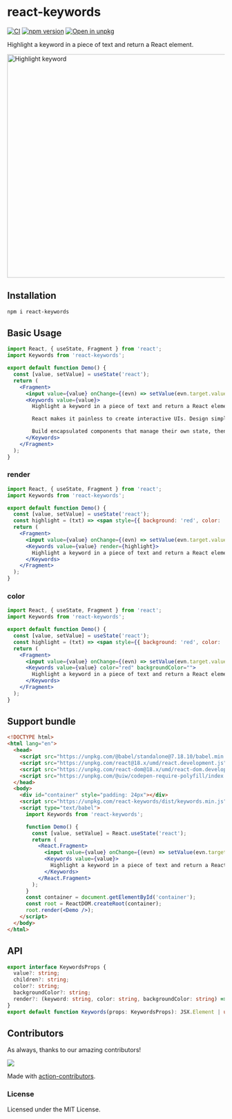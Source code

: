 <!--rehype:ignore:start--> 
react-keywords
===
<!--rehype:ignore:end-->

[![CI](https://github.com/uiwjs/react-keywords/actions/workflows/ci.yml/badge.svg)](https://github.com/uiwjs/react-keywords/actions/workflows/ci.yml)
[![npm version](https://img.shields.io/npm/v/react-keywords.svg)](https://www.npmjs.com/package/react-keywords)
[![Open in unpkg](https://img.shields.io/badge/Open%20in-unpkg-blue)](https://uiwjs.github.io/npm-unpkg/#/pkg/react-keywords/file/README.md)

Highlight a keyword in a piece of text and return a React element.

<img width="518" alt="Highlight keyword" src="https://user-images.githubusercontent.com/1680273/182382842-c991e9ef-353d-45b0-9e5a-319b56e397d8.png">


## Installation

```bash
npm i react-keywords
```

## Basic Usage

```jsx mdx:preview
import React, { useState, Fragment } from 'react';
import Keywords from 'react-keywords';

export default function Demo() {
  const [value, setValue] = useState('react');
  return (
    <Fragment>
      <input value={value} onChange={(evn) => setValue(evn.target.value)} />
      <Keywords value={value}>
        Highlight a keyword in a piece of text and return a React element.

        React makes it painless to create interactive UIs. Design simple views for each state in your application, and React will efficiently update and render just the right components when your data changes.

        Build encapsulated components that manage their own state, then compose them to make complex UIs.
      </Keywords>
    </Fragment>
  );
}
```

### render

```jsx mdx:preview
import React, { useState, Fragment } from 'react';
import Keywords from 'react-keywords';

export default function Demo() {
  const [value, setValue] = useState('react');
  const highlight = (txt) => <span style={{ background: 'red', color: '#fff' }}>{txt}</span>;
  return (
    <Fragment>
      <input value={value} onChange={(evn) => setValue(evn.target.value)} />
      <Keywords value={value} render={highlight}>
        Highlight a keyword in a piece of text and return a React element.
      </Keywords>
    </Fragment>
  );
}
```

### color

```jsx mdx:preview
import React, { useState, Fragment } from 'react';
import Keywords from 'react-keywords';

export default function Demo() {
  const [value, setValue] = useState('react');
  const highlight = (txt) => <span style={{ background: 'red', color: '#fff' }}>{txt}</span>;
  return (
    <Fragment>
      <input value={value} onChange={(evn) => setValue(evn.target.value)} />
      <Keywords value={value} color="red" backgroundColor="">
        Highlight a keyword in a piece of text and return a React element.
      </Keywords>
    </Fragment>
  );
}
```

## Support bundle

```html
<!DOCTYPE html>
<html lang="en">
  <head>
    <script src="https://unpkg.com/@babel/standalone@7.18.10/babel.min.js" crossorigin></script>
    <script src="https://unpkg.com/react@18.x/umd/react.development.js" crossorigin></script>
    <script src="https://unpkg.com/react-dom@18.x/umd/react-dom.development.js" crossorigin></script>
    <script src="https://unpkg.com/@uiw/codepen-require-polyfill/index.js" crossorigin></script>
  </head>
  <body>
    <div id="container" style="padding: 24px"></div>
    <script src="https://unpkg.com/react-keywords/dist/keywords.min.js"></script>
    <script type="text/babel">
      import Keywords from 'react-keywords';

      function Demo() {
        const [value, setValue] = React.useState('react');
        return (
          <React.Fragment>
            <input value={value} onChange={(evn) => setValue(evn.target.value)} />
            <Keywords value={value}>
              Highlight a keyword in a piece of text and return a React element.
            </Keywords>
          </React.Fragment>
        );
      }
      const container = document.getElementById('container');
      const root = ReactDOM.createRoot(container);
      root.render(<Demo />);
    </script>
  </body>
</html>
```

## API

```ts
export interface KeywordsProps {
  value?: string;
  children?: string;
  color?: string;
  backgroundColor?: string;
  render?: (keyword: string, color: string, backgroundColor: string) => JSX.Element;
}
export default function Keywords(props: KeywordsProps): JSX.Element | undefined;
```

## Contributors

As always, thanks to our amazing contributors!

<a href="https://github.com/uiwjs/react-keywords/graphs/contributors">
  <img src="https://uiwjs.github.io/react-keywords/CONTRIBUTORS.svg" />
</a>

Made with [action-contributors](https://github.com/jaywcjlove/github-action-contributors).

### License

Licensed under the MIT License.
